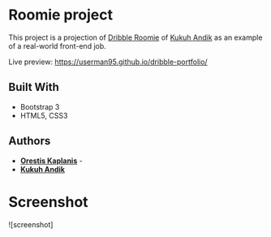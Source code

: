 # Roomie project

This project is a projection of [Dribble Roomie](https://dribbble.com/shots/6050591-Roomie-Room-Booking-Website) of [Kukuh Andik](https://dribbble.com/kuatur) as an example of a real-world front-end job.

Live preview: https://userman95.github.io/dribble-portfolio/


## Built With

* Bootstrap 3
* HTML5, CSS3

## Authors

* **[Orestis Kaplanis](https://github.com/userman95)** - 
* **[Kukuh Andik](https://dribbble.com/kuatur)**

# Screenshot 

![screenshot]

